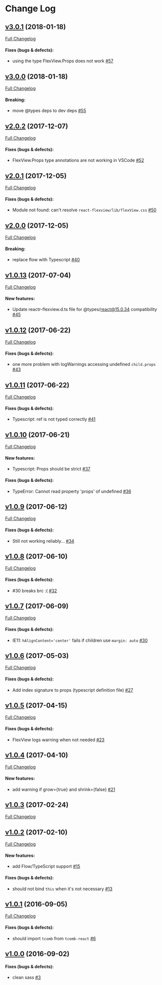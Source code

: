 #  Change Log



## [v3.0.1](https://github.com/buildo/react-flexview/tree/v3.0.1) (2018-01-18)
[Full Changelog](https://github.com/buildo/react-flexview/compare/v3.0.0...v3.0.1)

#### Fixes (bugs & defects):

- using the type FlexView.Props does not work [#57](https://github.com/buildo/react-flexview/issues/57)

## [v3.0.0](https://github.com/buildo/react-flexview/tree/v3.0.0) (2018-01-18)
[Full Changelog](https://github.com/buildo/react-flexview/compare/v2.0.2...v3.0.0)

#### Breaking:

- move @types deps to dev deps [#55](https://github.com/buildo/react-flexview/issues/55)

## [v2.0.2](https://github.com/buildo/react-flexview/tree/v2.0.2) (2017-12-07)
[Full Changelog](https://github.com/buildo/react-flexview/compare/v2.0.1...v2.0.2)

#### Fixes (bugs & defects):

- FlexView.Props type annotations are not working in VSCode [#52](https://github.com/buildo/react-flexview/issues/52)

## [v2.0.1](https://github.com/buildo/react-flexview/tree/v2.0.1) (2017-12-05)
[Full Changelog](https://github.com/buildo/react-flexview/compare/v2.0.0...v2.0.1)

#### Fixes (bugs & defects):

- Module not found: can't resolve `react-flexview/lib/flexView.css` [#50](https://github.com/buildo/react-flexview/issues/50)

## [v2.0.0](https://github.com/buildo/react-flexview/tree/v2.0.0) (2017-12-05)
[Full Changelog](https://github.com/buildo/react-flexview/compare/v1.0.13...v2.0.0)

#### Breaking:

- replace flow with Typescript [#40](https://github.com/buildo/react-flexview/issues/40)

## [v1.0.13](https://github.com/buildo/react-flexview/tree/v1.0.13) (2017-07-04)
[Full Changelog](https://github.com/buildo/react-flexview/compare/v1.0.12...v1.0.13)

#### New features:

- Update reactr-flexview.d.ts file for @types/react@15.0.34 compatibility [#45](https://github.com/buildo/react-flexview/issues/45)

## [v1.0.12](https://github.com/buildo/react-flexview/tree/v1.0.12) (2017-06-22)
[Full Changelog](https://github.com/buildo/react-flexview/compare/v1.0.11...v1.0.12)

#### Fixes (bugs & defects):

- one more problem with logWarnings accessing undefined `child.props` [#43](https://github.com/buildo/react-flexview/issues/43)

## [v1.0.11](https://github.com/buildo/react-flexview/tree/v1.0.11) (2017-06-22)
[Full Changelog](https://github.com/buildo/react-flexview/compare/v1.0.10...v1.0.11)

#### Fixes (bugs & defects):

- Typescript: ref is not typed correctly [#41](https://github.com/buildo/react-flexview/issues/41)

## [v1.0.10](https://github.com/buildo/react-flexview/tree/v1.0.10) (2017-06-21)
[Full Changelog](https://github.com/buildo/react-flexview/compare/v1.0.9...v1.0.10)

#### New features:

- Typescript: Props should be strict [#37](https://github.com/buildo/react-flexview/issues/37)

#### Fixes (bugs & defects):

- TypeError: Cannot read property 'props' of undefined [#36](https://github.com/buildo/react-flexview/issues/36)

## [v1.0.9](https://github.com/buildo/react-flexview/tree/v1.0.9) (2017-06-12)
[Full Changelog](https://github.com/buildo/react-flexview/compare/v1.0.8...v1.0.9)

#### Fixes (bugs & defects):

- Still not working reliably... [#34](https://github.com/buildo/react-flexview/issues/34)

## [v1.0.8](https://github.com/buildo/react-flexview/tree/v1.0.8) (2017-06-10)
[Full Changelog](https://github.com/buildo/react-flexview/compare/v1.0.7...v1.0.8)

#### Fixes (bugs & defects):

- #30 breaks brc :( [#32](https://github.com/buildo/react-flexview/issues/32)

## [v1.0.7](https://github.com/buildo/react-flexview/tree/v1.0.7) (2017-06-09)
[Full Changelog](https://github.com/buildo/react-flexview/compare/v1.0.6...v1.0.7)

#### Fixes (bugs & defects):

- IE11: `hAlignContent='center'` fails if children use `margin: auto` [#30](https://github.com/buildo/react-flexview/issues/30)

## [v1.0.6](https://github.com/buildo/react-flexview/tree/v1.0.6) (2017-05-03)
[Full Changelog](https://github.com/buildo/react-flexview/compare/v1.0.5...v1.0.6)

#### Fixes (bugs & defects):

- Add index signature to props (typescript definition file) [#27](https://github.com/buildo/react-flexview/issues/27)

## [v1.0.5](https://github.com/buildo/react-flexview/tree/v1.0.5) (2017-04-15)
[Full Changelog](https://github.com/buildo/react-flexview/compare/v1.0.4...v1.0.5)

#### Fixes (bugs & defects):

- FlexView logs warning when not needed [#23](https://github.com/buildo/react-flexview/issues/23)

## [v1.0.4](https://github.com/buildo/react-flexview/tree/v1.0.4) (2017-04-10)
[Full Changelog](https://github.com/buildo/react-flexview/compare/v1.0.3...v1.0.4)

#### New features:

- add warning if grow={true} and shrink={false} [#21](https://github.com/buildo/react-flexview/issues/21)

## [v1.0.3](https://github.com/buildo/react-flexview/tree/v1.0.3) (2017-02-24)
[Full Changelog](https://github.com/buildo/react-flexview/compare/v1.0.2...v1.0.3)

## [v1.0.2](https://github.com/buildo/react-flexview/tree/v1.0.2) (2017-02-10)
[Full Changelog](https://github.com/buildo/react-flexview/compare/v1.0.1...v1.0.2)

#### New features:

- add Flow/TypeScript support [#15](https://github.com/buildo/react-flexview/issues/15)

#### Fixes (bugs & defects):

- should not bind `this` when it's not necessary [#13](https://github.com/buildo/react-flexview/issues/13)

## [v1.0.1](https://github.com/buildo/react-flexview/tree/v1.0.1) (2016-09-05)
[Full Changelog](https://github.com/buildo/react-flexview/compare/v1.0.0...v1.0.1)

#### Fixes (bugs & defects):

- should import `tcomb` from `tcomb-react` [#6](https://github.com/buildo/react-flexview/issues/6)

## [v1.0.0](https://github.com/buildo/react-flexview/tree/v1.0.0) (2016-09-02)


#### Fixes (bugs & defects):

- clean sass [#3](https://github.com/buildo/react-flexview/issues/3)